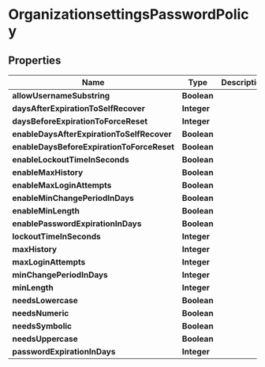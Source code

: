 
# OrganizationsettingsPasswordPolicy

## Properties
Name | Type | Description | Notes
------------ | ------------- | ------------- | -------------
**allowUsernameSubstring** | **Boolean** |  |  [optional]
**daysAfterExpirationToSelfRecover** | **Integer** |  |  [optional]
**daysBeforeExpirationToForceReset** | **Integer** |  |  [optional]
**enableDaysAfterExpirationToSelfRecover** | **Boolean** |  |  [optional]
**enableDaysBeforeExpirationToForceReset** | **Boolean** |  |  [optional]
**enableLockoutTimeInSeconds** | **Boolean** |  |  [optional]
**enableMaxHistory** | **Boolean** |  |  [optional]
**enableMaxLoginAttempts** | **Boolean** |  |  [optional]
**enableMinChangePeriodInDays** | **Boolean** |  |  [optional]
**enableMinLength** | **Boolean** |  |  [optional]
**enablePasswordExpirationInDays** | **Boolean** |  |  [optional]
**lockoutTimeInSeconds** | **Integer** |  |  [optional]
**maxHistory** | **Integer** |  |  [optional]
**maxLoginAttempts** | **Integer** |  |  [optional]
**minChangePeriodInDays** | **Integer** |  |  [optional]
**minLength** | **Integer** |  |  [optional]
**needsLowercase** | **Boolean** |  |  [optional]
**needsNumeric** | **Boolean** |  |  [optional]
**needsSymbolic** | **Boolean** |  |  [optional]
**needsUppercase** | **Boolean** |  |  [optional]
**passwordExpirationInDays** | **Integer** |  |  [optional]



